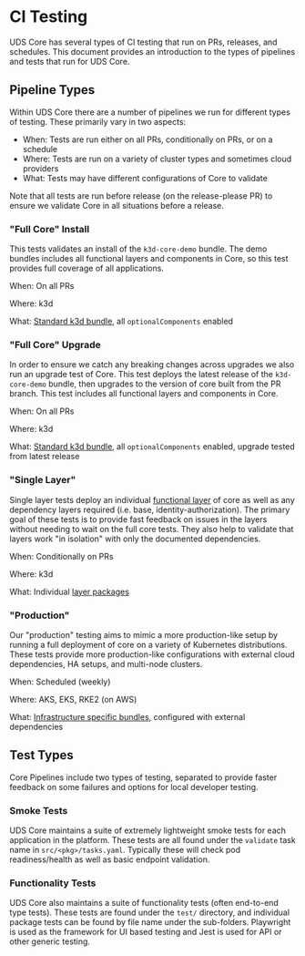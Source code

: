 # CI Testing

UDS Core has several types of CI testing that run on PRs, releases, and schedules. This document provides an introduction to the types of pipelines and tests that run for UDS Core.

## Pipeline Types

Within UDS Core there are a number of pipelines we run for different types of testing. These primarily vary in two aspects:
- When: Tests are run either on all PRs, conditionally on PRs, or on a schedule
- Where: Tests are run on a variety of cluster types and sometimes cloud providers
- What: Tests may have different configurations of Core to validate

Note that all tests are run before release (on the release-please PR) to ensure we validate Core in all situations before a release.

### "Full Core" Install

This tests validates an install of the `k3d-core-demo` bundle. The demo bundles includes all functional layers and components in Core, so this test provides full coverage of all applications.

When: On all PRs

Where: k3d

What: [Standard k3d bundle](https://github.com/defenseunicorns/uds-core/blob/main/bundles/k3d-standard/uds-bundle.yaml), all `optionalComponents` enabled

### "Full Core" Upgrade

In order to ensure we catch any breaking changes across upgrades we also run an upgrade test of Core. This test deploys the latest release of the `k3d-core-demo` bundle, then upgrades to the version of core built from the PR branch. This test includes all functional layers and components in Core.

When: On all PRs

Where: k3d

What: [Standard k3d bundle](https://github.com/defenseunicorns/uds-core/blob/main/bundles/k3d-standard/uds-bundle.yaml), all `optionalComponents` enabled, upgrade tested from latest release

### "Single Layer"

Single layer tests deploy an individual [functional layer](https://uds.defenseunicorns.com/reference/uds-core/functional-layers/) of core as well as any dependency layers required (i.e. base, identity-authorization). The primary goal of these tests is to provide fast feedback on issues in the layers without needing to wait on the full core tests. They also help to validate that layers work "in isolation" with only the documented dependencies.

When: Conditionally on PRs

Where: k3d

What: Individual [layer packages](https://github.com/defenseunicorns/uds-core/tree/main/packages)

### "Production"

Our "production" testing aims to mimic a more production-like setup by running a full deployment of core on a variety of Kubernetes distributions. These tests provide more production-like configurations with external cloud dependencies, HA setups, and multi-node clusters.

When: Scheduled (weekly)

Where: AKS, EKS, RKE2 (on AWS)

What: [Infrastructure specific bundles](https://github.com/defenseunicorns/uds-core/tree/main/.github/bundles), configured with external dependencies

## Test Types

Core Pipelines include two types of testing, separated to provide faster feedback on some failures and options for local developer testing.

### Smoke Tests

UDS Core maintains a suite of extremely lightweight smoke tests for each application in the platform. These tests are all found under the `validate` task name in `src/<pkg>/tasks.yaml`. Typically these will check pod readiness/health as well as basic endpoint validation.

### Functionality Tests

UDS Core also maintains a suite of functionality tests (often end-to-end type tests). These tests are found under the `test/` directory, and individual package tests can be found by file name under the sub-folders. Playwright is used as the framework for UI based testing and Jest is used for API or other generic testing.
